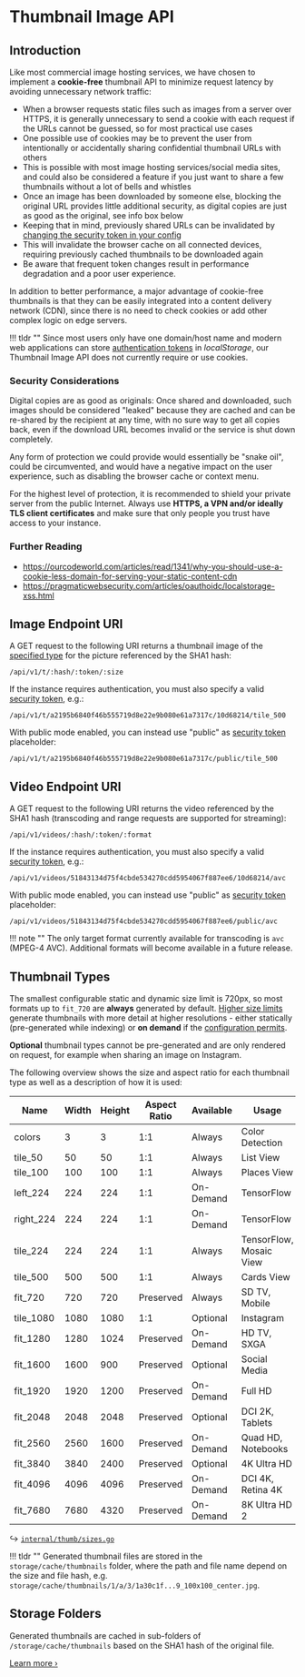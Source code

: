 # Thumbnail Image API

## Introduction

Like most commercial image hosting services, we have chosen to implement a **cookie-free** thumbnail API to minimize request latency by avoiding unnecessary network traffic:

- When a browser requests static files such as images from a server over HTTPS, it is generally unnecessary to send a cookie with each request if the URLs cannot be guessed, so for most practical use cases
- One possible use of cookies may be to prevent the user from intentionally or accidentally sharing confidential thumbnail URLs with others
- This is possible with most image hosting services/social media sites, and could also be considered a feature if you just want to share a few thumbnails without a lot of bells and whistles
- Once an image has been downloaded by someone else, blocking the original URL provides little additional security, as digital copies are just as good as the original, see info box below
- Keeping that in mind, previously shared URLs can be invalidated by [changing the security token in your config](../../getting-started/config-options.md#security-tokens)
- This will invalidate the browser cache on all connected devices, requiring previously cached thumbnails to be downloaded again
- Be aware that frequent token changes result in performance degradation and a poor user experience.

In addition to better performance, a major advantage of cookie-free thumbnails is that they can be easily integrated into a content delivery network (CDN), since there is no need to check cookies or add other complex logic on edge servers.

!!! tldr ""
    Since most users only have one domain/host name and modern web applications can store [authentication tokens](auth.md) in *localStorage*, our Thumbnail Image API does not currently require or use cookies.

### Security Considerations

Digital copies are as good as originals: Once shared and downloaded, such images should be considered "leaked" because they are cached and can be re-shared by the recipient at any time, with no sure way to get all copies back, even if the download URL becomes invalid or the service is shut down completely.

Any form of protection we could provide would essentially be "snake oil", could be circumvented, and would have a negative impact on the user experience, such as disabling the browser cache or context menu.

For the highest level of protection, it is recommended to shield your private server from the public Internet. Always use **HTTPS, a VPN and/or ideally TLS client certificates** and make sure that only people you trust have access to your instance.

### Further Reading

- https://ourcodeworld.com/articles/read/1341/why-you-should-use-a-cookie-less-domain-for-serving-your-static-content-cdn
- https://pragmaticwebsecurity.com/articles/oauthoidc/localstorage-xss.html

## Image Endpoint URI

A GET request to the following URI returns a thumbnail image of the [specified type](#thumbnail-types) for the picture referenced by the SHA1 hash:

```
/api/v1/t/:hash/:token/:size
```

If the instance requires authentication, you must also specify a valid [security token](search.md#response-headers), e.g.:

```
/api/v1/t/a2195b6840f46b555719d8e22e9b080e61a7317c/10d68214/tile_500
```

With public mode enabled, you can instead use "public" as [security token](search.md#response-headers) placeholder:

```
/api/v1/t/a2195b6840f46b555719d8e22e9b080e61a7317c/public/tile_500
```

## Video Endpoint URI

A GET request to the following URI returns the video referenced by the SHA1 hash (transcoding and range requests are supported for streaming):

```
/api/v1/videos/:hash/:token/:format
```

If the instance requires authentication, you must also specify a valid [security token](search.md#response-headers), e.g.:

```
/api/v1/videos/51843134d75f4cbde534270cdd5954067f887ee6/10d68214/avc
```

With public mode enabled, you can instead use "public" as [security token](search.md#response-headers) placeholder:

```
/api/v1/videos/51843134d75f4cbde534270cdd5954067f887ee6/public/avc
```

!!! note ""
    The only target format currently available for transcoding is `avc` (MPEG-4 AVC). Additional formats will become available in a future release.

## Thumbnail Types

The smallest configurable static and dynamic size limit is 720px, so most formats up to `fit_720` are **always** generated by default.
[Higher size limits](../../user-guide/settings/advanced.md#dynamic-and-static-size-limits) generate thumbnails with more detail at higher resolutions - either statically (pre-generated while indexing) or **on demand** if the [configuration permits](../../getting-started/config-options.md#preview-images).

**Optional** thumbnail types cannot be pre-generated and are only rendered on request, for example when sharing an image on Instagram.

The following overview shows the size and aspect ratio for each thumbnail type as well as a description of how it is used:

|   Name    | Width | Height | Aspect Ratio | Available |          Usage          |
|-----------|-------|--------|--------------|-----------|-------------------------|
| colors    |     3 |      3 | 1:1          | Always    | Color Detection         |
| tile_50   |    50 |     50 | 1:1          | Always    | List View               |
| tile_100  |   100 |    100 | 1:1          | Always    | Places View             |
| left_224  |   224 |    224 | 1:1          | On-Demand | TensorFlow              |
| right_224 |   224 |    224 | 1:1          | On-Demand | TensorFlow              |
| tile_224  |   224 |    224 | 1:1          | Always    | TensorFlow, Mosaic View |
| tile_500  |   500 |    500 | 1:1          | Always    | Cards View              |
| fit_720   |   720 |    720 | Preserved    | Always    | SD TV, Mobile           |
| tile_1080 |  1080 |   1080 | 1:1          | Optional  | Instagram               |
| fit_1280  |  1280 |   1024 | Preserved    | On-Demand | HD TV, SXGA             |
| fit_1600  |  1600 |    900 | Preserved    | Optional  | Social Media            |
| fit_1920  |  1920 |   1200 | Preserved    | On-Demand | Full HD                 |
| fit_2048  |  2048 |   2048 | Preserved    | Optional  | DCI 2K, Tablets         |
| fit_2560  |  2560 |   1600 | Preserved    | On-Demand | Quad HD, Notebooks      |
| fit_3840  |  3840 |   2400 | Preserved    | Optional  | 4K Ultra HD             |
| fit_4096  |  4096 |   4096 | Preserved    | On-Demand | DCI 4K, Retina 4K       |
| fit_7680  |  7680 |   4320 | Preserved    | On-Demand | 8K Ultra HD 2           |

↪ [`internal/thumb/sizes.go`](https://github.com/photoprism/photoprism/blob/develop/internal/thumb/sizes.go)

!!! tldr ""
    Generated thumbnail files are stored in the `storage/cache/thumbnails` folder, where the path and file name depend on the size and file hash, e.g. `storage/cache/thumbnails/1/a/3/1a30c1f...9_100x100_center.jpg`.

## Storage Folders

Generated thumbnails are cached in sub-folders of `/storage/cache/thumbnails` based on the SHA1 hash of the original file.

[Learn more ›](../media/thumbnails.md#storage-folders)
